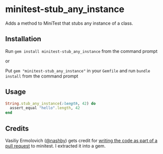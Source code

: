 minitest-stub_any_instance
==========================

Adds a method to MiniTest that stubs any instance of a class.

Installation
------------
Run `gem install minitest-stub_any_instance` from the command prompt

or 

Put `gem "minitest-stub_any_instance"` in your `Gemfile` and run `bundle install` from the command prompt

Usage
------
```ruby
String.stub_any_instance(:length, 42) do
  assert_equal "hello".length, 42
end
```

Credits
---------
Vasiliy Ermolovich ([@nashby](https://github.com/nashby/)) gets credit for [writing the code as part of a pull request](https://github.com/seattlerb/minitest/pull/245) to minitest. I extracted it into a gem.

